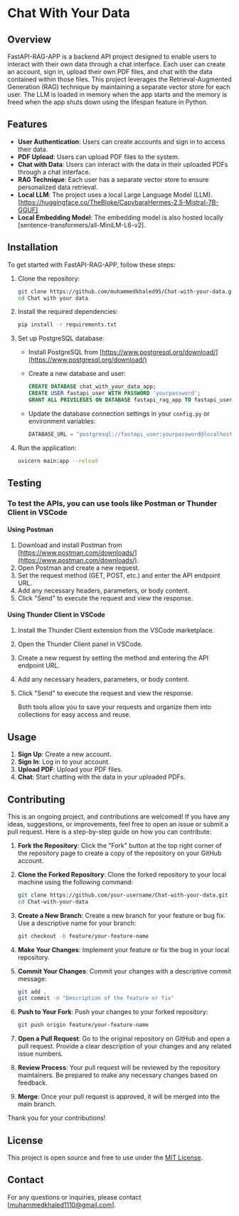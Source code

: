 # Chat With Your Data

## Overview

FastAPI-RAG-APP is a backend API project designed to enable users to interact with their own data through a chat interface. Each user can create an account, sign in, upload their own PDF files, and chat with the data contained within those files. This project leverages the Retrieval-Augmented Generation (RAG) technique by maintaining a separate vector store for each user. The LLM is loaded in memory when the app starts and the memory is freed when the app shuts down using the lifespan feature in Python.

## Features

- **User Authentication**: Users can create accounts and sign in to access their data.
- **PDF Upload**: Users can upload PDF files to the system.
- **Chat with Data**: Users can interact with the data in their uploaded PDFs through a chat interface.
- **RAG Technique**: Each user has a separate vector store to ensure personalized data retrieval.
- **Local LLM**: The project uses a local Large Language Model (LLM). [https://huggingface.co/TheBloke/CapybaraHermes-2.5-Mistral-7B-GGUF]
- **Local Embedding Model**: The embedding model is also hosted locally [sentence-transformers/all-MiniLM-L6-v2].

## Installation

To get started with FastAPI-RAG-APP, follow these steps:

1. Clone the repository:

    ```bash
    git clone https://github.com/muhammedkhaled95/Chat-with-your-data.git
    cd Chat with your data
    ```

2. Install the required dependencies:

    ```bash
    pip install -r requirements.txt
    ```

3. Set up PostgreSQL database:

    - Install PostgreSQL from [https://www.postgresql.org/download/](https://www.postgresql.org/download/)
    - Create a new database and user:

        ```sql
        CREATE DATABASE chat_with_your_data_app;
        CREATE USER fastapi_user WITH PASSWORD 'yourpassword';
        GRANT ALL PRIVILEGES ON DATABASE fastapi_rag_app TO fastapi_user;
        ```

    - Update the database connection settings in your `config.py` or environment variables:

        ```python
        DATABASE_URL = "postgresql://fastapi_user:yourpassword@localhost/chat_with_your_data_app"
        ```

4. Run the application:

    ```bash
    uvicorn main:app --reload
    ```

## Testing

### To test the APIs, you can use tools like Postman or Thunder Client in VSCode

#### Using Postman

1. Download and install Postman from [https://www.postman.com/downloads/](https://www.postman.com/downloads/).
2. Open Postman and create a new request.
3. Set the request method (GET, POST, etc.) and enter the API endpoint URL.
4. Add any necessary headers, parameters, or body content.
5. Click "Send" to execute the request and view the response.

#### Using Thunder Client in VSCode

1. Install the Thunder Client extension from the VSCode marketplace.
2. Open the Thunder Client panel in VSCode.
3. Create a new request by setting the method and entering the API endpoint URL.
4. Add any necessary headers, parameters, or body content.
5. Click "Send" to execute the request and view the response.

    Both tools allow you to save your requests and organize them into collections for easy access and reuse.

## Usage

1. **Sign Up**: Create a new account.
2. **Sign In**: Log in to your account.
3. **Upload PDF**: Upload your PDF files.
4. **Chat**: Start chatting with the data in your uploaded PDFs.

## Contributing

This is an ongoing project, and contributions are welcomed! If you have any ideas, suggestions, or improvements, feel free to open an issue or submit a pull request. Here is a step-by-step guide on how you can contribute:

1. **Fork the Repository**: Click the "Fork" button at the top right corner of the repository page to create a copy of the repository on your GitHub account.

2. **Clone the Forked Repository**: Clone the forked repository to your local machine using the following command:

    ```bash
    git clone https://github.com/your-username/Chat-with-your-data.git
    cd Chat-with-your-data
    ```

3. **Create a New Branch**: Create a new branch for your feature or bug fix. Use a descriptive name for your branch:

    ```bash
    git checkout -b feature/your-feature-name
    ```

4. **Make Your Changes**: Implement your feature or fix the bug in your local repository.

5. **Commit Your Changes**: Commit your changes with a descriptive commit message:

    ```bash
    git add .
    git commit -m "Description of the feature or fix"
    ```

6. **Push to Your Fork**: Push your changes to your forked repository:

    ```bash
    git push origin feature/your-feature-name
    ```

7. **Open a Pull Request**: Go to the original repository on GitHub and open a pull request. Provide a clear description of your changes and any related issue numbers.

8. **Review Process**: Your pull request will be reviewed by the repository maintainers. Be prepared to make any necessary changes based on feedback.

9. **Merge**: Once your pull request is approved, it will be merged into the main branch.

Thank you for your contributions!

## License

This project is open source and free to use under the [MIT License](LICENSE).

## Contact

For any questions or inquiries, please contact [muhammedkhaled1110@gmail.com].
